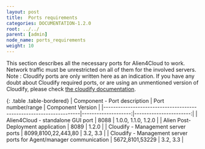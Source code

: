 ```yaml
---
layout: post
title:  Ports requirements
categories: DOCUMENTATION-1.2.0
root: ../../
parent: [admin]
node_name: ports_requirements
weight: 10
---
```


This section describes all the necessary ports for Alien4Cloud to work. Network traffic must be unrestricted on all of them for the involved servers.
Note : Cloudify ports are only written here as an indication. If you have any doubt about Cloudify required ports, or are using an unmentioned version of Cloudify, please check [the cloudify documentation](http://getcloudify.org/guide).

{: .table .table-bordered}
| Component - Port description                                       | Port number/range   | Component Version      |
|--------------------------------------------------------------------|--------------------:|-----------------------:|
| Alien4Cloud - standalone GUI port                                  |         8088        | 1.0.0, 1.1.0, 1.2.0    |
| Alien Post-Deployment application                                  |   8089              |     1.2.0              |
| Cloudify - Management server ports                                 | 8099,8100,22,443,80 |     3.2, 3.3           |
| Cloudify - Management server ports for Agent/manager communication |   5672,8101,53229   |     3.2, 3.3           |
